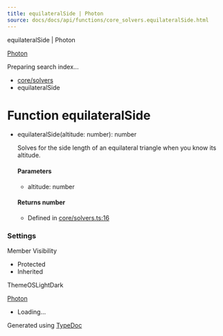 ```yaml
---
title: equilateralSide | Photon
source: docs/docs/api/functions/core_solvers.equilateralSide.html
---
```


equilateralSide | Photon

[Photon](../index.md)




Preparing search index...

* [core/solvers](../modules/core_solvers.md)
* equilateralSide

# Function equilateralSide

* equilateralSide(altitude: number): number

  Solves for the side length of an equilateral triangle when you know its altitude.

  #### Parameters

  + altitude: number

  #### Returns number

  + Defined in [core/solvers.ts:16](https://github.com/mwhite454/photon/blob/main/packages/photon/src/core/solvers.ts#L16)

### Settings

Member Visibility

* Protected
* Inherited

ThemeOSLightDark

[Photon](../index.md)

* Loading...

Generated using [TypeDoc](https://typedoc.org/)
